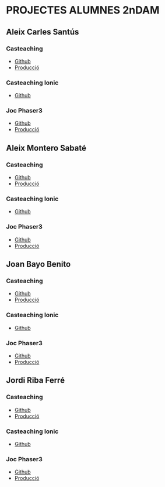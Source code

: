 # PROJECTES ALUMNES 2nDAM

## **Aleix Carles Santús**
### Casteaching
<ul>
<li><a href="https://github.com/AleixCarles/casteaching.git">Github</a></li>
<li><a href="https://casteaching.aleixcarles.me/">Producció</a></li>
</ul>

### Casteaching Ionic
<ul>
<li><a href="https://github.com/AleixCarles/casteaching_ionic.git">Github</a></li>
</ul>

### Joc Phaser3
<ul>
<li><a href="https://github.com/AleixCarles/Scave-1.git">Github</a></li>
<li><a href="https://scave-1.onrender.com/">Producció</a></li>
</ul>

## **Aleix Montero Sabaté**
### Casteaching
<ul>
<li><a href="https://github.com/AleixMS5/casteaching ">Github</a></li>
<li><a href="https://casteaching.aleixmontero.me/ ">Producció</a></li>
</ul>

### Casteaching Ionic
<ul>
<li><a href="">Github</a></li>
</ul>

### Joc Phaser3
<ul>
<li><a href="https://github.com/AleixMS5/AmsTronaut">Github</a></li>
<li><a href="https://amstronaut.onrender.com /">Producció</a></li>
</ul>

## **Joan Bayo Benito**
### Casteaching
<ul>
<li><a href="https://github.com/JoanBayo/CasteachingBayo">Github</a></li>
<li><a href="https://casteaching.joanbayo.me/">Producció</a></li>
</ul>

### Casteaching Ionic
<ul>
<li><a href="https://github.com/JoanBayo/casteaching_ionic">Github</a></li>
</ul>

### Joc Phaser3
<ul>
<li><a href="https://github.com/JoanBayo/JocBayo">Github</a></li>
<li><a href="https://joan-bayo.onrender.com/">Producció</a></li>
</ul>

## **Jordi Riba Ferré**
### Casteaching
<ul>
<li><a href="https://github.com/Riba00/casteachingRiba">Github</a></li>
<li><a href="https://casteaching.jriba.me/">Producció</a></li>
</ul>

### Casteaching Ionic
<ul>
<li><a href="https://github.com/Riba00/casteachingIonicRiba">Github</a></li>
</ul>

### Joc Phaser3
<ul>
<li><a href="https://github.com/Riba00/JocRiba">Github</a></li>
<li><a href="https://jocriba.onrender.com/ ">Producció</a></li>
</ul>
